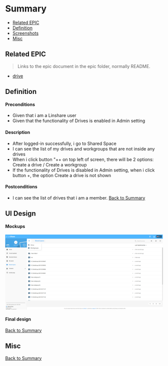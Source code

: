 # Summary

* [Related EPIC](#related-epic)
* [Definition](#definition)
* [Screenshots](#screenshots)
* [Misc](#misc)

## Related EPIC

> Links to the epic document in the epic folder, normally README.

* [drive](./README.md)

## Definition

#### Preconditions
*  Given that i am a Linshare user 
*  Given that the functionality of Drives is enabled in Admin setting
#### Description

*  After logged-in successfully, i go to Shared Space 
*  I can see the list of my drives and workgroups that are not inside any drives 
*  When i  click button "++ on top left of screen, there will be 2 options: Create a drive / Create a workgroup
*  If the functionality of Drives is disabled in Admin setting, when i click button +, the option Create a drive is not shown

#### Postconditions
*  I can see the list of drives that i am a member. 
[Back to Summary](#summary)

## UI Design

#### Mockups

![view list of drives workgroups](./resources/viewlistofdrive.png)

#### Final design

[Back to Summary](#summary)
## Misc

[Back to Summary](#summary)
